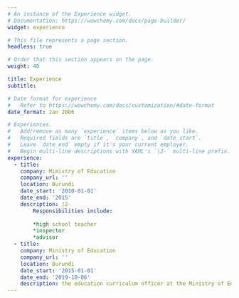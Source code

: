 ```yaml
---
# An instance of the Experience widget.
# Documentation: https://wowchemy.com/docs/page-builder/
widget: experience

# This file represents a page section.
headless: true

# Order that this section appears on the page.
weight: 40

title: Experience
subtitle:

# Date format for experience
#   Refer to https://wowchemy.com/docs/customization/#date-format
date_format: Jan 2006

# Experiences.
#   Add/remove as many `experience` items below as you like.
#   Required fields are `title`, `company`, and `date_start`.
#   Leave `date_end` empty if it's your current employer.
#   Begin multi-line descriptions with YAML's `|2-` multi-line prefix.
experience:
  - title: 
    company: Mimistry of Education
    company_url: ''
    location: Burundi
    date_start: '2010-01-01'
    date_end: '2015'
    description: |2-
        Responsibilities include:
        
        *high school teacher
        *inspector
        *advisor
  - title: 
    company: Ministry of Education
    company_url: ''
    location: Burundi
    date_start: '2015-01-01'
    date_end: '2019-10-06'
    description: the education curriculum officer at the Ministry of Education.
---
```

